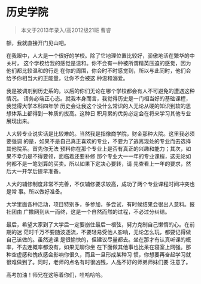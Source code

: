 # 历史学院



> 本文于2013年录入/高2012级21班 曹睿    

   

 额，我就直接开门见山吧。 

 在我眼中，人大是一个很好的学校。除了它地理位置比较好，骄傲地活在繁华的中关村， 这个学校给我的感觉是温和。你不会有一种被所谓精英压迫的感觉，因为他们都比较温和的行走 在你的周围，你会时不时感觉到，所以与此同时，他们会给予你相当大的正能量，让你不会被这 种温和溺爱。 

 我是被调剂到历史系的。以后的你们无论在哪个学校都会有人不可避免的遭遇这种情况。 请务必端正心态。就我本身而言，我觉得历史是一门相当好的基础课程，我觉得大学本科四年学 历史会让我这个没什么常识的人无论从硬的知识到软的思想体系上都得到一种质的拔高。这种日 积月累的优势必定会在将来学习其他专业展现出来。 

 人大转专业说实话是比较难的。当然我是指像商学院，财金那种大院。这里我必须要强调 的是，如果不是自己真正喜欢的专业，不要为了逃离现处的专业而去选择其他院系。首先你无法 预料你在那个专业上是否有真正的兴趣和能力；其次，如果不幸仍是不得要领，面临着还要补修 那个专业大一一年的专业课程，这无论如何都不是一笔划算的买卖。所以如果下定决心要转，请 先查看上一年的要求，然后大一开学后提早准备。 

 人大的辅修制度非常不完善，不仅辅修要求较高，成功了两个专业课程时间冲突也是常 事。所以做好准备。 

 大学里面各种活动，项目特别多，多参加，多尝试，有时候结果会很出人意料。报社团由 广撒网到从一而终，这是一个自然而然的过程，不必过分纠结。 

 最后，希望大家到了大学后一定要崩住最后一根弦，努力克制自己懒惰的心。在前期的迷 茫时千万不要随波逐流，不要轻易受他人影响，无论怎么玩，都要记得做自己该做的。虽然逃课 是很愉快的，但建议尽量都去。坐在那才有认真听课的概率，不去连概率都没有，如果无聊你坐 在下面做其他事也比呆在寝室上网强。那种空虚感和愧疚感会影响你很久，而且一旦形成某种习 惯，你想要再奋起学习就很难做到了。同时，老师的点名有时很凶残，人品不好的师弟师妹们要 注意了。 

 高考加油！师兄在这等着你们，哇哈哈哈。        